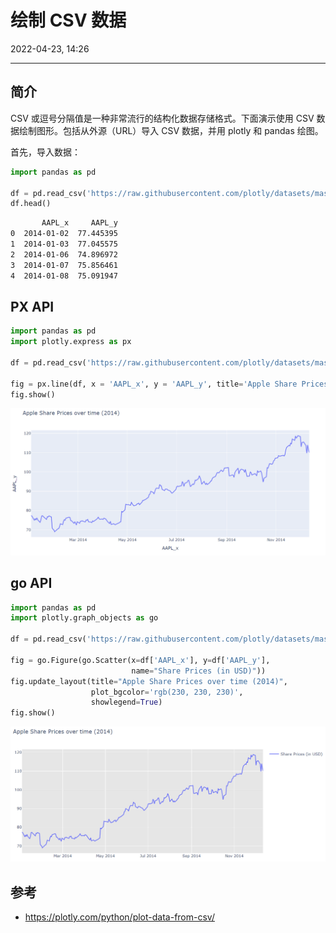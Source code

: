 # 绘制 CSV 数据

2022-04-23, 14:26
****

## 简介

CSV 或逗号分隔值是一种非常流行的结构化数据存储格式。下面演示使用 CSV 数据绘制图形。包括从外源（URL）导入 CSV 数据，并用 plotly 和 pandas 绘图。

首先，导入数据：

```py
import pandas as pd

df = pd.read_csv('https://raw.githubusercontent.com/plotly/datasets/master/2014_apple_stock.csv')
df.head()
```

```txt
       AAPL_x     AAPL_y
0  2014-01-02  77.445395
1  2014-01-03  77.045575
2  2014-01-06  74.896972
3  2014-01-07  75.856461
4  2014-01-08  75.091947
```

## PX API

```py
import pandas as pd
import plotly.express as px

df = pd.read_csv('https://raw.githubusercontent.com/plotly/datasets/master/2014_apple_stock.csv')

fig = px.line(df, x = 'AAPL_x', y = 'AAPL_y', title='Apple Share Prices over time (2014)')
fig.show()
```

![](images/2022-04-23-14-46-37.png)

## go API

```py
import pandas as pd
import plotly.graph_objects as go

df = pd.read_csv('https://raw.githubusercontent.com/plotly/datasets/master/2014_apple_stock.csv')

fig = go.Figure(go.Scatter(x=df['AAPL_x'], y=df['AAPL_y'],
                           name="Share Prices (in USD)"))
fig.update_layout(title="Apple Share Prices over time (2014)",
                  plot_bgcolor='rgb(230, 230, 230)',
                  showlegend=True)
fig.show()
```

![](images/2022-04-23-14-51-44.png)

## 参考

- https://plotly.com/python/plot-data-from-csv/
